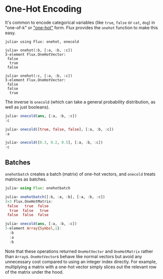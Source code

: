 # One-Hot Encoding

It's common to encode categorical variables (like `true`, `false` or `cat`, `dog`) in "one-of-k" or ["one-hot"](https://en.wikipedia.org/wiki/One-hot) form. Flux provides the `onehot` function to make this easy.

```
julia> using Flux: onehot, onecold

julia> onehot(:b, [:a, :b, :c])
3-element Flux.OneHotVector:
 false
  true
 false

julia> onehot(:c, [:a, :b, :c])
3-element Flux.OneHotVector:
 false
 false
  true
```

The inverse is `onecold` (which can take a general probability distribution, as well as just booleans).

```julia
julia> onecold(ans, [:a, :b, :c])
:c

julia> onecold([true, false, false], [:a, :b, :c])
:a

julia> onecold([0.3, 0.2, 0.5], [:a, :b, :c])
:c
```

## Batches

`onehotbatch` creates a batch (matrix) of one-hot vectors, and `onecold` treats matrices as batches.

```julia
julia> using Flux: onehotbatch

julia> onehotbatch([:b, :a, :b], [:a, :b, :c])
3×3 Flux.OneHotMatrix:
 false   true  false
  true  false   true
 false  false  false

julia> onecold(ans, [:a, :b, :c])
3-element Array{Symbol,1}:
  :b
  :a
  :b
```

Note that these operations returned `OneHotVector` and `OneHotMatrix` rather than `Array`s. `OneHotVector`s behave like normal vectors but avoid any unnecessary cost compared to using an integer index directly. For example, multiplying a matrix with a one-hot vector simply slices out the relevant row of the matrix under the hood.
